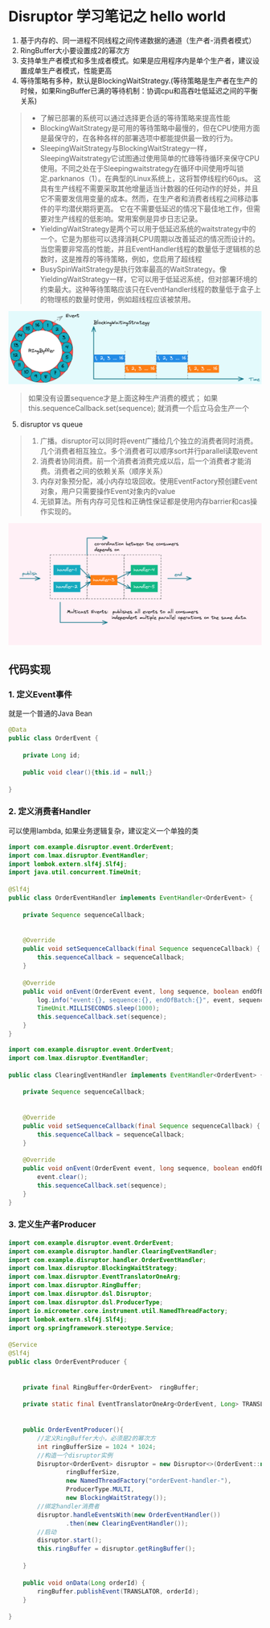 # Disruptor 学习笔记之 hello world

1. 基于内存的、同一进程不同线程之间传递数据的通道（生产者-消费者模式）
2. RingBuffer大小要设置成2的幂次方
3. 支持单生产者模式和多生成者模式。如果是应用程序内是单个生产者，建议设置成单生产者模式，性能更高
4. 等待策略有多种，默认是BlockingWaitStrategy.(等待策略是生产者在生产的时候，如果RingBuffer已满的等待机制：协调cpu和高吞吐低延迟之间的平衡关系)

> - 了解已部署的系统可以通过选择更合适的等待策略来提高性能
> - BlockingWaitStrategy是可用的等待策略中最慢的，但在CPU使用方面是最保守的，在各种各样的部署选项中都能提供最一致的行为。
> - SleepingWaitStrategy与BlockingWaitStrategy一样，SleepingWaitstrategy它试图通过使用简单的忙碌等待循环来保守CPU使用。不同之处在于Sleepingwaitstrategy在循环中间使用呼叫锁定.parknanos（1）。在典型的Linux系统上，这将暂停线程约60μs。 这具有生产线程不需要采取其他增量适当计数器的任何动作的好处，并且它不需要发信用变量的成本。然而，在生产者和消费者线程之间移动事件的平均潜伏期将更高。 它在不需要低延迟的情况下最佳地工作，但需要对生产线程的低影响。常用案例是异步日志记录。
> - YieldingWaitStrategy是两个可以用于低延迟系统的waitstrategy中的一个。它是为那些可以选择消耗CPU周期以改善延迟的情况而设计的。当您需要非常高的性能，并且EventHandler线程的数量低于逻辑核的总数时，这是推荐的等待策略，例如，您启用了超线程
> - BusySpinWaitStrategy是执行效率最高的WaitStrategy。像YieldingWaitStrategy一样，它可以用于低延迟系统，但对部署环境的约束最大。这种等待策略应该只在EventHandler线程的数量低于盒子上的物理核的数量时使用，例如超线程应该被禁用。

![](img/image_2022-03-29-11-34-57.png)

> 如果没有设置sequence才是上面这种生产消费的模式；
> 如果 this.sequenceCallback.set(sequence); 就消费一个后立马会生产一个

5. disruptor vs queue

  > 1. 广播。disruptor可以同时将event广播给几个独立的消费者同时消费。几个消费者相互独立。多个消费者可以顺序sort并行parallel读取event
  > 2. 消费者协同消费。前一个消费者消费完成以后，后一个消费者才能消费。消费者之间的依赖关系（顺序关系）
  > 3. 内存对象预分配，减小内存垃圾回收。使用EventFactory预创建Event对象，用户只需要操作Event对象内的value
  > 4. 无锁算法。所有内存可见性和正确性保证都是使用内存barrier和cas操作实现的。

![](img/image_2022-03-29-11-45-04.png)




## 代码实现

### 1. 定义Event事件

就是一个普通的Java Bean

```java
@Data
public class OrderEvent {

    private Long id;

    public void clear(){this.id = null;}

}
```

### 2. 定义消费者Handler

可以使用lambda, 如果业务逻辑复杂，建议定义一个单独的类

```java
import com.example.disruptor.event.OrderEvent;
import com.lmax.disruptor.EventHandler;
import lombok.extern.slf4j.Slf4j;
import java.util.concurrent.TimeUnit;

@Slf4j
public class OrderEventHandler implements EventHandler<OrderEvent> {

    private Sequence sequenceCallback;


    @Override
    public void setSequenceCallback(final Sequence sequenceCallback) {
        this.sequenceCallback = sequenceCallback;
    }

    @Override
    public void onEvent(OrderEvent event, long sequence, boolean endOfBatch) throws Exception {
        log.info("event:{}, sequence:{}, endOfBatch:{}", event, sequence, endOfBatch);
        TimeUnit.MILLISECONDS.sleep(1000);
        this.sequenceCallback.set(sequence);
    }
}
```

```java
import com.example.disruptor.event.OrderEvent;
import com.lmax.disruptor.EventHandler;

public class ClearingEventHandler implements EventHandler<OrderEvent> {

    private Sequence sequenceCallback;


    @Override
    public void setSequenceCallback(final Sequence sequenceCallback) {
        this.sequenceCallback = sequenceCallback;
    }

    @Override
    public void onEvent(OrderEvent event, long sequence, boolean endOfBatch) throws Exception {
        event.clear();
        this.sequenceCallback.set(sequence);
    }
}
```

### 3. 定义生产者Producer

```java
import com.example.disruptor.event.OrderEvent;
import com.example.disruptor.handler.ClearingEventHandler;
import com.example.disruptor.handler.OrderEventHandler;
import com.lmax.disruptor.BlockingWaitStrategy;
import com.lmax.disruptor.EventTranslatorOneArg;
import com.lmax.disruptor.RingBuffer;
import com.lmax.disruptor.dsl.Disruptor;
import com.lmax.disruptor.dsl.ProducerType;
import io.micrometer.core.instrument.util.NamedThreadFactory;
import lombok.extern.slf4j.Slf4j;
import org.springframework.stereotype.Service;

@Service
@Slf4j
public class OrderEventProducer {


    private final RingBuffer<OrderEvent>  ringBuffer;

    private static final EventTranslatorOneArg<OrderEvent, Long> TRANSLATOR = (event, sequence, id) -> event.setId(id);


    public OrderEventProducer(){
        //定义RingBuffer大小，必须是2的幂次方
        int ringBufferSize = 1024 * 1024;
        //构造一个disruptor实例
        Disruptor<OrderEvent> disruptor = new Disruptor<>(OrderEvent::new,
                ringBufferSize,
                new NamedThreadFactory("orderEvent-handler-"),
                ProducerType.MULTI,
                new BlockingWaitStrategy());
        //绑定handler消费者
        disruptor.handleEventsWith(new OrderEventHandler())
                .then(new ClearingEventHandler());
        //启动
        disruptor.start();
        this.ringBuffer = disruptor.getRingBuffer();

    }

    public void onData(Long orderId) {
        ringBuffer.publishEvent(TRANSLATOR, orderId);
    }

}
```
































